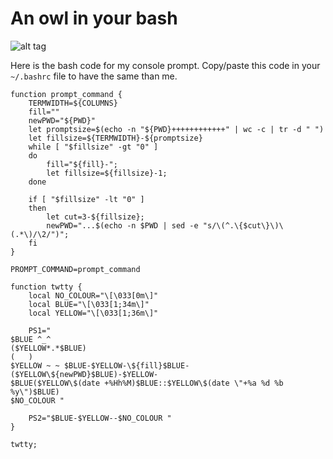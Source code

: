 # An owl in your bash

![alt tag](https://github.com/Lecrapouille/MyBashPrompt/blob/master/owl.png)

Here is the bash code for my console prompt. Copy/paste this code in your `~/.bashrc` file to have the same than me.

```
function prompt_command {
    TERMWIDTH=${COLUMNS}
    fill=""
    newPWD="${PWD}"
    let promptsize=$(echo -n "${PWD}++++++++++++" | wc -c | tr -d " ")
    let fillsize=${TERMWIDTH}-${promptsize}
    while [ "$fillsize" -gt "0" ]
    do
        fill="${fill}-";
        let fillsize=${fillsize}-1;
    done

    if [ "$fillsize" -lt "0" ]
    then
        let cut=3-${fillsize};
        newPWD="...$(echo -n $PWD | sed -e "s/\(^.\{$cut\}\)\(.*\)/\2/")";
    fi
}

PROMPT_COMMAND=prompt_command

function twtty {
    local NO_COLOUR="\[\033[0m\]"
    local BLUE="\[\033[1;34m\]"
    local YELLOW="\[\033[1;36m\]"

    PS1="
$BLUE ^_^
($YELLOW*.*$BLUE)
(   )
$YELLOW ~ ~ $BLUE-$YELLOW-\${fill}$BLUE-($YELLOW\${newPWD}$BLUE)-$YELLOW-
$BLUE($YELLOW\$(date +%Hh%M)$BLUE::$YELLOW\$(date \"+%a %d %b %y\")$BLUE)
$NO_COLOUR "

    PS2="$BLUE-$YELLOW--$NO_COLOUR "
}

twtty;
```
